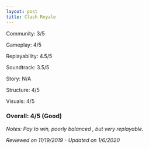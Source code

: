 ```yaml
---
layout: post
title: Clash Royale
---
```


Community: 3/5

Gameplay: 4/5

Replayability: 4.5/5

Soundtrack: 3.5/5

Story: N/A

Structure: 4/5

Visuals: 4/5

### Overall: 4/5 (Good)

*Notes: Pay to win, poorly balanced , but very replayable.*

*Reviewed on 11/19/2019 - Updated on 1/6/2020*
